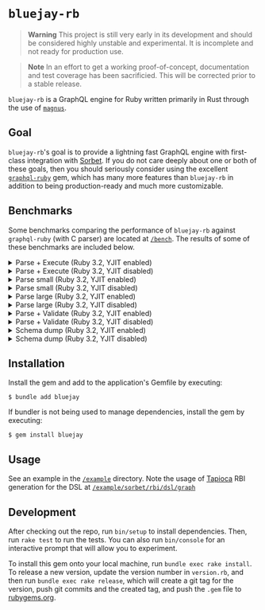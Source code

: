 # `bluejay-rb`

> **Warning**
> This project is still very early in its development and should be considered highly unstable and experimental. It is incomplete and not ready for production use.

> **Note**
> In an effort to get a working proof-of-concept, documentation and test coverage has been sacrificied. This will be corrected prior to a stable release.

`bluejay-rb` is a GraphQL engine for Ruby written primarily in Rust through the use of [`magnus`](https://github.com/matsadler/magnus).

## Goal

`bluejay-rb`'s goal is to provide a lightning fast GraphQL engine with first-class integration with [Sorbet](https://sorbet.org/). If you do not care deeply about one or both of these goals, then you should seriously consider using the excellent [`graphql-ruby`](https://graphql-ruby.org) gem, which has many more features than `bluejay-rb` in addition to being production-ready and much more customizable.

## Benchmarks

Some benchmarks comparing the performance of `bluejay-rb` against `graphql-ruby` (with C parser) are located at [`/bench`](/bench). The results of some of these benchmarks are included below.

<!---benchmark result start-->
<details>
  <summary>Parse + Execute (Ruby 3.2, YJIT enabled)</summary>

  ```
  Profiling IPS:
  Warming up --------------------------------------
               graphql   174.000  i/100ms
               bluejay     1.513k i/100ms
  Calculating -------------------------------------
               graphql      1.783k (± 0.9%) i/s -      9.048k in   5.075464s
               bluejay     15.176k (± 0.6%) i/s -     77.163k in   5.084700s

  Comparison:
               bluejay:    15176.1 i/s
               graphql:     1782.8 i/s - 8.51x  (± 0.00) slower

  Profiling Ruby memory allocations:
  Calculating -------------------------------------
               graphql    46.560k memsize (     2.568k retained)
                         421.000  objects (    40.000  retained)
                          12.000  strings (    11.000  retained)
               bluejay     5.216k memsize (    40.000  retained)
                          39.000  objects (     1.000  retained)
                           0.000  strings (     0.000  retained)

  Comparison:
               bluejay:       5216 allocated
               graphql:      46560 allocated - 8.93x more
  ```
</details>

<details>
  <summary>Parse + Execute (Ruby 3.2, YJIT disabled)</summary>

  ```
  Profiling IPS:
  Warming up --------------------------------------
               graphql    72.000  i/100ms
               bluejay     1.544k i/100ms
  Calculating -------------------------------------
               graphql    725.161  (± 2.2%) i/s -      3.672k in   5.066523s
               bluejay     15.399k (± 0.7%) i/s -     77.200k in   5.013638s

  Comparison:
               bluejay:    15398.8 i/s
               graphql:      725.2 i/s - 21.23x  (± 0.00) slower

  Profiling Ruby memory allocations:
  Calculating -------------------------------------
               graphql    46.560k memsize (    21.752k retained)
                         421.000  objects (   197.000  retained)
                          12.000  strings (    12.000  retained)
               bluejay     5.216k memsize (     1.088k retained)
                          39.000  objects (     7.000  retained)
                           0.000  strings (     0.000  retained)

  Comparison:
               bluejay:       5216 allocated
               graphql:      46560 allocated - 8.93x more
  ```
</details>

<details>
  <summary>Parse small (Ruby 3.2, YJIT enabled)</summary>

  ```
  Profiling IPS:
  Warming up --------------------------------------
               bluejay    36.583k i/100ms
               graphql     6.392k i/100ms
  Calculating -------------------------------------
               bluejay    373.852k (± 0.9%) i/s -      1.902M in   5.088886s
               graphql     63.906k (± 0.6%) i/s -    319.600k in   5.001306s

  Comparison:
               bluejay:   373851.7 i/s
               graphql:    63905.8 i/s - 5.85x  (± 0.00) slower

  Profiling Ruby memory allocations:
  Calculating -------------------------------------
               bluejay     0.000  memsize (     0.000  retained)
                           0.000  objects (     0.000  retained)
                           0.000  strings (     0.000  retained)
               graphql     6.192k memsize (     2.816k retained)
                          70.000  objects (    37.000  retained)
                           6.000  strings (     6.000  retained)

  Comparison:
               bluejay:          0 allocated
               graphql:       6192 allocated - Infx more
  ```
</details>

<details>
  <summary>Parse small (Ruby 3.2, YJIT disabled)</summary>

  ```
  Profiling IPS:
  Warming up --------------------------------------
               bluejay    37.310k i/100ms
               graphql     5.508k i/100ms
  Calculating -------------------------------------
               bluejay    373.834k (± 2.3%) i/s -      1.903M in   5.093165s
               graphql     55.222k (± 0.6%) i/s -    280.908k in   5.087098s

  Comparison:
               bluejay:   373834.3 i/s
               graphql:    55221.6 i/s - 6.77x  (± 0.00) slower

  Profiling Ruby memory allocations:
  Calculating -------------------------------------
               bluejay     0.000  memsize (     0.000  retained)
                           0.000  objects (     0.000  retained)
                           0.000  strings (     0.000  retained)
               graphql     6.192k memsize (     0.000  retained)
                          70.000  objects (     0.000  retained)
                           6.000  strings (     0.000  retained)

  Comparison:
               bluejay:          0 allocated
               graphql:       6192 allocated - Infx more
  ```
</details>

<details>
  <summary>Parse large (Ruby 3.2, YJIT enabled)</summary>

  ```
  Profiling IPS:
  Warming up --------------------------------------
               bluejay   194.000  i/100ms
               graphql    27.000  i/100ms
  Calculating -------------------------------------
               bluejay      1.967k (± 0.7%) i/s -      9.894k in   5.030400s
               graphql    272.205  (± 1.1%) i/s -      1.377k in   5.059300s

  Comparison:
               bluejay:     1966.9 i/s
               graphql:      272.2 i/s - 7.23x  (± 0.00) slower

  Profiling Ruby memory allocations:
  Calculating -------------------------------------
               bluejay     0.000  memsize (     0.000  retained)
                           0.000  objects (     0.000  retained)
                           0.000  strings (     0.000  retained)
               graphql     1.425M memsize (   556.448k retained)
                          16.001k objects (     7.541k retained)
                          50.000  strings (    50.000  retained)

  Comparison:
               bluejay:          0 allocated
               graphql:    1425400 allocated - Infx more
  ```
</details>

<details>
  <summary>Parse large (Ruby 3.2, YJIT disabled)</summary>

  ```
  Profiling IPS:
  Warming up --------------------------------------
               bluejay   195.000  i/100ms
               graphql    25.000  i/100ms
  Calculating -------------------------------------
               bluejay      1.959k (± 2.3%) i/s -      9.945k in   5.080629s
               graphql    250.819  (± 0.4%) i/s -      1.275k in   5.083483s

  Comparison:
               bluejay:     1958.7 i/s
               graphql:      250.8 i/s - 7.81x  (± 0.00) slower

  Profiling Ruby memory allocations:
  Calculating -------------------------------------
               bluejay     0.000  memsize (     0.000  retained)
                           0.000  objects (     0.000  retained)
                           0.000  strings (     0.000  retained)
               graphql     1.425M memsize (     0.000  retained)
                          16.001k objects (     0.000  retained)
                          50.000  strings (     0.000  retained)

  Comparison:
               bluejay:          0 allocated
               graphql:    1425400 allocated - Infx more
  ```
</details>

<details>
  <summary>Parse + Validate (Ruby 3.2, YJIT enabled)</summary>

  ```
  Profiling IPS:
  Warming up --------------------------------------
               graphql   435.000  i/100ms
               bluejay     5.400k i/100ms
  Calculating -------------------------------------
               graphql      4.379k (± 0.8%) i/s -     22.185k in   5.066584s
               bluejay     54.198k (± 0.9%) i/s -    275.400k in   5.081749s

  Comparison:
               bluejay:    54198.1 i/s
               graphql:     4379.0 i/s - 12.38x  (± 0.00) slower

  Profiling Ruby memory allocations:
  Calculating -------------------------------------
               graphql    33.392k memsize (    12.160k retained)
                         383.000  objects (   151.000  retained)
                          17.000  strings (    13.000  retained)
               bluejay    40.000  memsize (    40.000  retained)
                           1.000  objects (     1.000  retained)
                           0.000  strings (     0.000  retained)

  Comparison:
               bluejay:         40 allocated
               graphql:      33392 allocated - 834.80x more
  ```
</details>

<details>
  <summary>Parse + Validate (Ruby 3.2, YJIT disabled)</summary>

  ```
  Profiling IPS:
  Warming up --------------------------------------
               graphql   291.000  i/100ms
               bluejay     5.485k i/100ms
  Calculating -------------------------------------
               graphql      2.901k (± 2.4%) i/s -     14.550k in   5.018700s
               bluejay     54.758k (± 0.5%) i/s -    274.250k in   5.008560s

  Comparison:
               bluejay:    54757.9 i/s
               graphql:     2901.1 i/s - 18.87x  (± 0.00) slower

  Profiling Ruby memory allocations:
  Calculating -------------------------------------
               graphql    33.304k memsize (    12.320k retained)
                         381.000  objects (   155.000  retained)
                          15.000  strings (    13.000  retained)
               bluejay    40.000  memsize (    40.000  retained)
                           1.000  objects (     1.000  retained)
                           0.000  strings (     0.000  retained)

  Comparison:
               bluejay:         40 allocated
               graphql:      33304 allocated - 832.60x more
  ```
</details>

<details>
  <summary>Schema dump (Ruby 3.2, YJIT enabled)</summary>

  ```
  Profiling IPS:
  Warming up --------------------------------------
               graphql   253.000  i/100ms
               bluejay    14.846k i/100ms
  Calculating -------------------------------------
               graphql      2.518k (± 0.7%) i/s -     12.650k in   5.024461s
               bluejay    148.053k (± 0.4%) i/s -    742.300k in   5.013849s

  Comparison:
               bluejay:   148052.8 i/s
               graphql:     2517.8 i/s - 58.80x  (± 0.00) slower

  Profiling Ruby memory allocations:
  Calculating -------------------------------------
               graphql    56.872k memsize (     0.000  retained)
                         518.000  objects (     0.000  retained)
                          50.000  strings (     0.000  retained)
               bluejay   640.000  memsize (     0.000  retained)
                           1.000  objects (     0.000  retained)
                           1.000  strings (     0.000  retained)

  Comparison:
               bluejay:        640 allocated
               graphql:      56872 allocated - 88.86x more
  ```
</details>

<details>
  <summary>Schema dump (Ruby 3.2, YJIT disabled)</summary>

  ```
  Profiling IPS:
  Warming up --------------------------------------
               graphql   189.000  i/100ms
               bluejay    15.120k i/100ms
  Calculating -------------------------------------
               graphql      1.860k (± 5.6%) i/s -      9.261k in   5.002411s
               bluejay    151.588k (± 0.6%) i/s -    771.120k in   5.087124s

  Comparison:
               bluejay:   151587.8 i/s
               graphql:     1859.5 i/s - 81.52x  (± 0.00) slower

  Profiling Ruby memory allocations:
  Calculating -------------------------------------
               graphql    56.872k memsize (     1.584k retained)
                         518.000  objects (    13.000  retained)
                          50.000  strings (     5.000  retained)
               bluejay   640.000  memsize (   640.000  retained)
                           1.000  objects (     1.000  retained)
                           1.000  strings (     1.000  retained)

  Comparison:
               bluejay:        640 allocated
               graphql:      56872 allocated - 88.86x more
  ```
</details>
<!---benchmark result end-->

## Installation

Install the gem and add to the application's Gemfile by executing:

    $ bundle add bluejay

If bundler is not being used to manage dependencies, install the gem by executing:

    $ gem install bluejay

## Usage

See an example in the [`/example`](/example) directory. Note the usage of [Tapioca](https://github.com/Shopify/tapioca) RBI generation for the DSL at [`/example/sorbet/rbi/dsl/graph`](/example/sorbet/rbi/dsl/graph)

## Development

After checking out the repo, run `bin/setup` to install dependencies. Then, run `rake test` to run the tests. You can also run `bin/console` for an interactive prompt that will allow you to experiment.

To install this gem onto your local machine, run `bundle exec rake install`. To release a new version, update the version number in `version.rb`, and then run `bundle exec rake release`, which will create a git tag for the version, push git commits and the created tag, and push the `.gem` file to [rubygems.org](https://rubygems.org).
